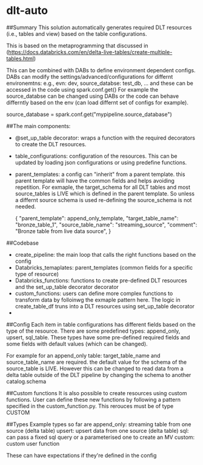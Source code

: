 # dlt-auto

##Summary
This solution automatically generates required DLT resources (i.e., tables and view) based on the table configurations.

This is based on the metaprogramming that discussed in (https://docs.databricks.com/en/delta-live-tables/create-multiple-tables.html)

This can be combined with DABs to define environment dependent configs. DABs can modify the settings/advanced/configurations for differnt environemtns: e.g., evn: dev, source_databse: test_db, ... and these can be accessed in the code using spark.conf.get()
For example the source_databse can be changed using DABs or the code can behave differntly based on the env (can load differnt set of configs for example). 

source_database = spark.conf.get("mypipeline.source_database")


##The main components:

- @set_up_table decorator:  wraps a function with the required decorators to create the DLT resources.
- table_configurations: configuration of the resources. This can be updated by loading json configurations or using predefine functions.
- parent_templates: a config can "inherit" from a parent template. this parent template will have the common fields and helps avoiding repetition. For exmaple, the target_schema for all DLT tables and most source_tables is LIVE which is defined in the parent template. So unless a differnt source schema is used re-defining the source_schema is not needed.

  {
  "parent_template": append_only_template,
  "target_table_name": "bronze_table_1",
  "source_table_name": "streaming_source",
  "comment": "Bronze table from live data source",
}

##Codebase
- create_pipeline: the main loop that calls the right functions based on the config
- Databricks_temaplates: parent_templates (common fields for a specific type of resource)
- Databricks_functions: functions to create pre-defined DLT resources and the set_up_table decorator decorator
- custom_functions: users can define more complex functions to transform data by folloinwg the exmaple pattern here. The logic in create_table_df truns into a DLT resources using set_up_table decorator
- 

##Config
Each item in table configurations has different fields based on the type of the resource. 
There are some predefined types: append_only, upsert, sql_table.
These types have some pre-defined required fields and some fields with default values (which can be changed). 

For example for an append_only table: target_table_name and source_table_name are required. the default value for the schema of the source_table is LIVE. However this can be changed to read data from a delta table outside of the DLT pipeline by changing the schema to another catalog.schema

##Custom functions
It is also possible to create resources using custom functions. User can define these new functions by following a pattern specified in the custom_function.py. This rerouces must be of type CUSTOM

##Types
Example types so far are
append_only: streaming table from one source (delta table)
upsert: upsert data from one source (delta table)
sql: can pass a fixed sql query or a parameterised one to create an MV
custom: custom user function  

These can have expectations if they're defined in the config

